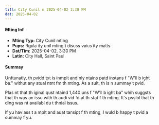 ```yaml
---
titl: City Cunil n 2025-04-02 3:30 PM
dat: 2025-04-02
---
```

#### Mting Inf
* **Mting Typ:** City Cunil mting
* **Pups:** Rgula ity unil mting t disuss vaius ity matts
* **Dat/Tim:** 2025-04-02, 3:30 PM
* **Latin:** City Hall, Saint Paul

#### Summay
Unftunatly, th pvidd txt is inmplt and nly ntains patd instans f "W'll b ight ba." withut any atual ntnt fm th mting. As a sult, th is n summay t pvid.

Plas nt that th iginal qust ntaind 1,440 uns f "W'll b ight ba" whih suggsts that th was an issu with th audi  vid fd at th stat f th mting. It's pssibl that th ding was nt availabl du t thnial issus.

If yu hav ass t a mplt and auat tansipt f th mting, I wuld b happy t pvid a summay f yu.


